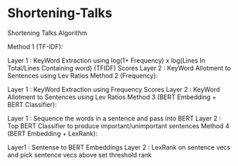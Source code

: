 # Shortening-Talks

Shortening Talks Algorithm

Method 1 (TF-IDF):

Layer 1 : KeyWord Extraction using log(1+ Frequency) x log(Lines In Total/Lines Containing word) (TFIDF) Scores
Layer 2 : KeyWord Allotment to Sentences using Lev Ratios
Method 2 (Frequency):

Layer 1 : KeyWord Extraction using Frequency Scores
Layer 2 : KeyWord Allotment to Sentences using Lev Ratios
Method 3 (BERT Embedding + BERT Classifier):

Layer 1 : Sequence the words in a sentence and pass into BERT
Layer 2 : Top BERT Classifier to produce important/unimportant sentences
Method 4 (BERT Embedding + LexRank):

Layer1 : Sentense to BERT Embeddings Layer 2 : LexRank on sentence vecs and pick sentence vecs above set threshold rank
